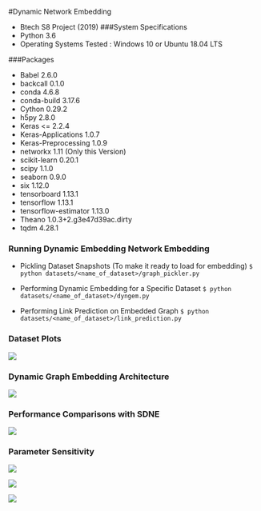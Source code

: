 #Dynamic Network Embedding
- Btech S8 Project (2019)
###System Specifications
- Python 3.6
- Operating Systems Tested : Windows 10 or Ubuntu 18.04 LTS

###Packages
- Babel 2.6.0
- backcall 0.1.0
- conda 4.6.8
- conda-build 3.17.6
- Cython 0.29.2
- h5py 2.8.0
- Keras <= 2.2.4
- Keras-Applications 1.0.7
- Keras-Preprocessing 1.0.9
- networkx 1.11 (Only this Version)
- scikit-learn 0.20.1
- scipy 1.1.0
- seaborn 0.9.0
- six 1.12.0
- tensorboard 1.13.1
- tensorflow 1.13.1
- tensorflow-estimator 1.13.0
- Theano 1.0.3+2.g3e47d39ac.dirty
- tqdm 4.28.1

### Running Dynamic Embedding Network Embedding

- Pickling Dataset Snapshots (To make it ready to load for embedding)
`$ python datasets/<name_of_dataset>/graph_pickler.py`

- Performing Dynamic Embedding for a Specific Dataset
`$ python datasets/<name_of_dataset>/dyngem.py`

- Performing Link Prediction on Embedded Graph
`$ python datasets/<name_of_dataset>/link_prediction.py`


### Dataset Plots
![](https://github.com/paulpjoby/DynGEM/blob/master/Results/datasets.png)

### Dynamic Graph Embedding Architecture 
![](https://github.com/paulpjoby/DynGEM/blob/master/Results/Proposed%20Model.png)

### Performance Comparisons with SDNE
![](https://github.com/paulpjoby/DynGEM/blob/master/Results/Performance%20Comparison%20Graph%20Main.png)

### Parameter Sensitivity
![](https://github.com/paulpjoby/DynGEM/blob/master/Results/Number%20of%20encoding%20layers%20vs%20AUC.png)

![](https://github.com/paulpjoby/DynGEM/blob/master/Results/Number%20of%20snapshots%20vs%20%20AUC.png)

![](https://github.com/paulpjoby/DynGEM/blob/master/Results/Embedding%20Dimensions%20vs%20AUC.png)

